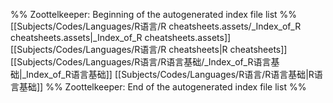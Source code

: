 %% Zoottelkeeper: Beginning of the autogenerated index file list  %%
 [[Subjects/Codes/Languages/R语言/R cheatsheets.assets/_Index_of_R cheatsheets.assets|_Index_of_R cheatsheets.assets]]
 [[Subjects/Codes/Languages/R语言/R cheatsheets|R cheatsheets]]
 [[Subjects/Codes/Languages/R语言/R语言基础/_Index_of_R语言基础|_Index_of_R语言基础]]
 [[Subjects/Codes/Languages/R语言/R语言基础|R语言基础]]
%% Zoottelkeeper: End of the autogenerated index file list  %%
